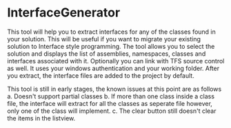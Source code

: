 # InterfaceGenerator
This tool will help you to extract interfaces for any of the classes found in your solution.  This will be useful if you want to migrate your existing solution to Interface style programming.
The tool allows you to select the solution and displays the list of assemblies, namespaces, classes and interfaces associated with it.
Optionally you can link with TFS source control as well.  It uses your windows authentication and your working folder.
After you extract, the interface files are added to the project by default.

This tool is still in early stages, the known issues at this point are as follows
a. Doesn't support partial classes
b. If more than one class inside a class file, the interface will extract for all the classes as seperate file however, only one of the class will implement.
c. The clear button still doesn't clear the items in the listview.
